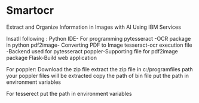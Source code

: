 # Smartocr
Extract and Organize Information in Images with AI Using IBM Services

Insatll following :
Python IDE- For programming
pytesseract -OCR package in python
pdf2image- Converting PDF to Image
tesseract-ocr execution file -Backend used for pytesseract
poppler-Supporting file for pdf2image package
Flask-Build web application

For poppler:
Download the zip file 
extract the zip file in c:/programfiles path
your poppler files will be extracted
copy the path of bin file
put the path in environment variables  

For tesserect
put the path in environment variables 
